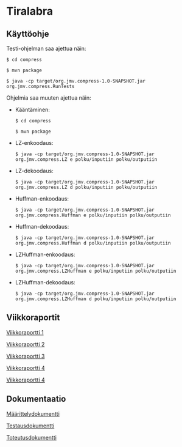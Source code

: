 # Tiralabra

## Käyttöohje

Testi-ohjelman saa ajettua näin:

    $ cd compress

    $ mvn package

    $ java -cp target/org.jmv.compress-1.0-SNAPSHOT.jar org.jmv.compress.RunTests


Ohjelmia saa muuten ajettua näin:

* Kääntäminen:

	`$ cd compress`

	`$ mvn package`


* LZ-enkoodaus:

	`$ java -cp target/org.jmv.compress-1.0-SNAPSHOT.jar org.jmv.compress.LZ e polku/inputiin polku/outputiin`


* LZ-dekoodaus:

	`$ java -cp target/org.jmv.compress-1.0-SNAPSHOT.jar org.jmv.compress.LZ d polku/inputiin polku/outputiin`


* Huffman-enkoodaus:

	`$ java -cp target/org.jmv.compress-1.0-SNAPSHOT.jar org.jmv.compress.Huffman e polku/inputiin polku/outputiin`


* Huffman-dekoodaus:

	`$ java -cp target/org.jmv.compress-1.0-SNAPSHOT.jar org.jmv.compress.Huffman d polku/inputiin polku/outputiin`

* LZHuffman-enkoodaus:

	`$ java -cp target/org.jmv.compress-1.0-SNAPSHOT.jar org.jmv.compress.LZHuffman e polku/inputiin polku/outputiin`


* LZHuffman-dekoodaus:

	`$ java -cp target/org.jmv.compress-1.0-SNAPSHOT.jar org.jmv.compress.LZHuffman d polku/inputiin polku/outputiin`


## Viikkoraportit
[Viikkoraportti 1](https://github.com/iosfwd/tiralabra/blob/main/dokumentaatio/viikkoraportti1.md)

[Viikkoraportti 2](https://github.com/iosfwd/tiralabra/blob/main/dokumentaatio/viikkoraportti2.md)

[Viikkoraportti 3](https://github.com/iosfwd/tiralabra/blob/main/dokumentaatio/viikkoraportti3.md)

[Viikkoraportti 4](https://github.com/iosfwd/tiralabra/blob/main/dokumentaatio/viikkoraportti4.md)

[Viikkoraportti 4](https://github.com/iosfwd/tiralabra/blob/main/dokumentaatio/viikkoraportti5.md)

## Dokumentaatio

[Määrittelydokumentti](https://github.com/iosfwd/tiralabra/blob/main/dokumentaatio/m%C3%A4%C3%A4rittelydokumentti.md)

[Testausdokumentti](https://github.com/iosfwd/tiralabra/blob/main/dokumentaatio/testausdokumentti.md)

[Toteutusdokumentti](https://github.com/iosfwd/tiralabra/blob/main/dokumentaatio/toteutusdokumentti.md)
